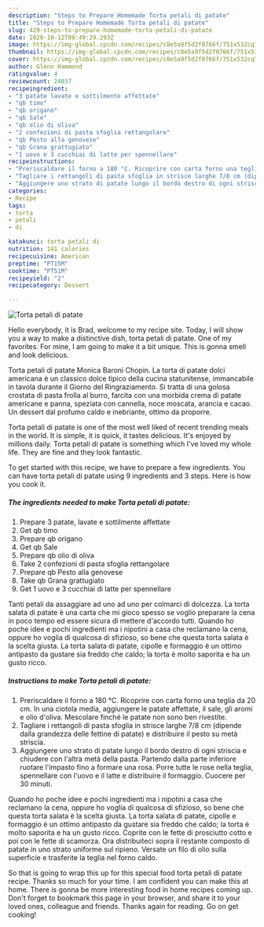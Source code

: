 ```yaml
---
description: "Steps to Prepare Homemade Torta petali di patate"
title: "Steps to Prepare Homemade Torta petali di patate"
slug: 429-steps-to-prepare-homemade-torta-petali-di-patate
date: 2020-10-12T08:49:29.293Z
image: https://img-global.cpcdn.com/recipes/c8e5a9f5d2f0766f/751x532cq70/torta-petali-di-patate-recipe-main-photo.jpg
thumbnail: https://img-global.cpcdn.com/recipes/c8e5a9f5d2f0766f/751x532cq70/torta-petali-di-patate-recipe-main-photo.jpg
cover: https://img-global.cpcdn.com/recipes/c8e5a9f5d2f0766f/751x532cq70/torta-petali-di-patate-recipe-main-photo.jpg
author: Glenn Hammond
ratingvalue: 4
reviewcount: 24037
recipeingredient:
- "3 patate lavate e sottilmente affettate"
- "qb timo"
- "qb origano"
- "qb Sale"
- "qb olio di oliva"
- "2 confezioni di pasta sfoglia rettangolare"
- "qb Pesto alla genovese"
- "qb Grana grattugiato"
- "1 uovo e 3 cucchiai di latte per spennellare"
recipeinstructions:
- "Preriscaldare il forno a 180 °C. Ricoprire con carta forno una teglia da 20 cm. In una ciotola media, aggiungere le patate affettate, il sale, gli aromi e olio d&#39;oliva. Mescolare finché le patate non sono ben rivestite."
- "Tagliare i rettangoli di pasta sfoglia in strisce larghe 7/8 cm (dipende dalla grandezza delle fettine di patate) e distribuire il pesto su metà striscia."
- "Aggiungere uno strato di patate lungo il bordo destro di ogni striscia e chiudere con l&#39;altra metà della pasta. Partendo dalla parte inferiore ruotare l&#39;impasto fino a formare una rosa. Porre tutte le rose nella teglia, spennellare con l&#39;uovo e il latte e distribuire il formaggio. Cuocere per 30 minuti."
categories:
- Recipe
tags:
- torta
- petali
- di

katakunci: torta petali di 
nutrition: 141 calories
recipecuisine: American
preptime: "PT15M"
cooktime: "PT51M"
recipeyield: "2"
recipecategory: Dessert

---
```



![Torta petali di patate](https://img-global.cpcdn.com/recipes/c8e5a9f5d2f0766f/751x532cq70/torta-petali-di-patate-recipe-main-photo.jpg)

Hello everybody, it is Brad, welcome to my recipe site. Today, I will show you a way to make a distinctive dish, torta petali di patate. One of my favorites. For mine, I am going to make it a bit unique. This is gonna smell and look delicious.

Torta petali di patate Monica Baroni Chopin. La torta di patate dolci americana è un classico dolce tipico della cucina statunitense, immancabile in tavola durante il Giorno del Ringraziamento. Si tratta di una golosa crostata di pasta frolla al burro, farcita con una morbida crema di patate americane e panna, speziata con cannella, noce moscata, arancia e cacao. Un dessert dal profumo caldo e inebriante, ottimo da proporre.

Torta petali di patate is one of the most well liked of recent trending meals in the world. It is simple, it is quick, it tastes delicious. It's enjoyed by millions daily. Torta petali di patate is something which I've loved my whole life. They are fine and they look fantastic.


To get started with this recipe, we have to prepare a few ingredients. You can have torta petali di patate using 9 ingredients and 3 steps. Here is how you cook it.

<!--inarticleads1-->

##### The ingredients needed to make Torta petali di patate:

1. Prepare 3 patate, lavate e sottilmente affettate
1. Get qb timo
1. Prepare qb origano
1. Get qb Sale
1. Prepare qb olio di oliva
1. Take 2 confezioni di pasta sfoglia rettangolare
1. Prepare qb Pesto alla genovese
1. Take qb Grana grattugiato
1. Get 1 uovo e 3 cucchiai di latte per spennellare


Tanti petali da assaggiare ad uno ad uno per colmarci di dolcezza. La torta salata di patate è una carta che mi gioco spesso se voglio preparare la cena in poco tempo ed essere sicura di mettere d&#39;accordo tutti. Quando ho poche idee e pochi ingredienti ma i nipotini a casa che reclamano la cena, oppure ho voglia di qualcosa di sfizioso, so bene che questa torta salata è la scelta giusta. La torta salata di patate, cipolle e formaggio è un ottimo antipasto da gustare sia freddo che caldo; la torta è molto saporita e ha un gusto ricco. 

<!--inarticleads2-->

##### Instructions to make Torta petali di patate:

1. Preriscaldare il forno a 180 °C. Ricoprire con carta forno una teglia da 20 cm. In una ciotola media, aggiungere le patate affettate, il sale, gli aromi e olio d&#39;oliva. Mescolare finché le patate non sono ben rivestite.
1. Tagliare i rettangoli di pasta sfoglia in strisce larghe 7/8 cm (dipende dalla grandezza delle fettine di patate) e distribuire il pesto su metà striscia.
1. Aggiungere uno strato di patate lungo il bordo destro di ogni striscia e chiudere con l&#39;altra metà della pasta. Partendo dalla parte inferiore ruotare l&#39;impasto fino a formare una rosa. Porre tutte le rose nella teglia, spennellare con l&#39;uovo e il latte e distribuire il formaggio. Cuocere per 30 minuti.


Quando ho poche idee e pochi ingredienti ma i nipotini a casa che reclamano la cena, oppure ho voglia di qualcosa di sfizioso, so bene che questa torta salata è la scelta giusta. La torta salata di patate, cipolle e formaggio è un ottimo antipasto da gustare sia freddo che caldo; la torta è molto saporita e ha un gusto ricco. Coprite con le fette di prosciutto cotto e poi con le fette di scamorza. Ora distribuiteci sopra il restante composto di patate in uno strato uniforme sul ripieno. Versate un filo di olio sulla superficie e trasferite la teglia nel forno caldo. 

So that is going to wrap this up for this special food torta petali di patate recipe. Thanks so much for your time. I am confident you can make this at home. There is gonna be more interesting food in home recipes coming up. Don't forget to bookmark this page in your browser, and share it to your loved ones, colleague and friends. Thanks again for reading. Go on get cooking!
